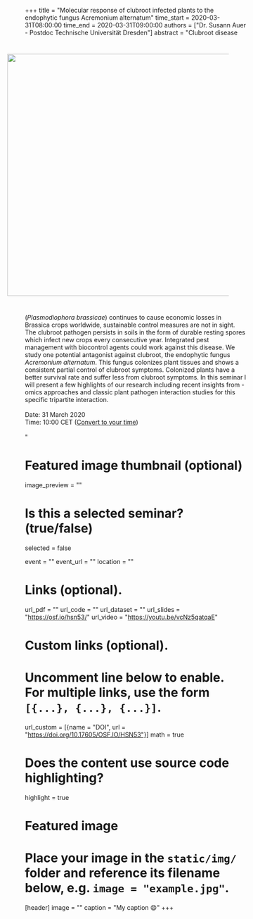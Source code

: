 +++
title = "Molecular response of clubroot infected plants to the endophytic fungus Acremonium alternatum"
time_start = 2020-03-31T08:00:00
time_end = 2020-03-31T09:00:00
authors = ["Dr. Susann Auer - Postdoc Technische Universität Dresden"]
abstract = "<img src = '/img/seminars/susann-auer.png' width = 550 align = right style = 'padding:40px'>Clubroot disease (*Plasmodiophora brassicae*) continues to cause economic losses in Brassica crops worldwide, sustainable control measures are not in sight. The clubroot pathogen persists in soils in the form of durable resting spores which infect new crops every consecutive year. Integrated pest management with biocontrol agents could work against this disease. We study one potential antagonist against clubroot, the endophytic fungus *Acremonium alternatum*. This fungus colonizes plant tissues and shows a consistent partial control of clubroot symptoms. Colonized plants have a better survival rate and suffer less from clubroot symptoms. In this seminar I will present a few highlights of our research including recent insights from -omics approaches and classic plant pathogen interaction studies for this specific tripartite interaction.</br></br>Date: 31 March 2020 </br> Time: 10:00 CET ([Convert to your time](https://www.timeanddate.com/worldclock/fixedtime.html?msg=Susann+Auer%3A+Molecular+response+of+clubroot+infected+plants+to+the+endophytic+fungus+A.+alternatum&iso=20200331T10&p1=37&ah=1))</br><br>"

# Featured image thumbnail (optional)
image_preview = ""

# Is this a selected seminar? (true/false)
selected = false

event = ""
event_url = ""
location = ""

# Links (optional).
url_pdf = ""
url_code = ""
url_dataset = ""
url_slides = "https://osf.io/hsn53/"
url_video = "https://youtu.be/vcNz5qatqaE"

# Custom links (optional).
#   Uncomment line below to enable. For multiple links, use the form `[{...}, {...}, {...}]`.
url_custom = [{name = "DOI", url = "https://doi.org/10.17605/OSF.IO/HSN53"}]
math = true

# Does the content use source code highlighting?
highlight = true

# Featured image
# Place your image in the `static/img/` folder and reference its filename below, e.g. `image = "example.jpg"`.
[header]
image = ""
caption = "My caption :smile:"
+++
